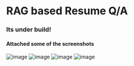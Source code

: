 # RAG based Resume Q/A

### Its under build!

#### Attached some of the screenshots

![image](https://github.com/user-attachments/assets/46ca2e18-5920-4270-9907-59a1c0dc5922)
![image](https://github.com/user-attachments/assets/db84947c-b321-43e6-bbf8-9c106b7f43ba)
![image](https://github.com/user-attachments/assets/21c32f7e-1770-420a-8e44-c33d1188dd06)
![image](https://github.com/user-attachments/assets/9435e532-914f-4ec1-9b8c-90f2915aed23)

